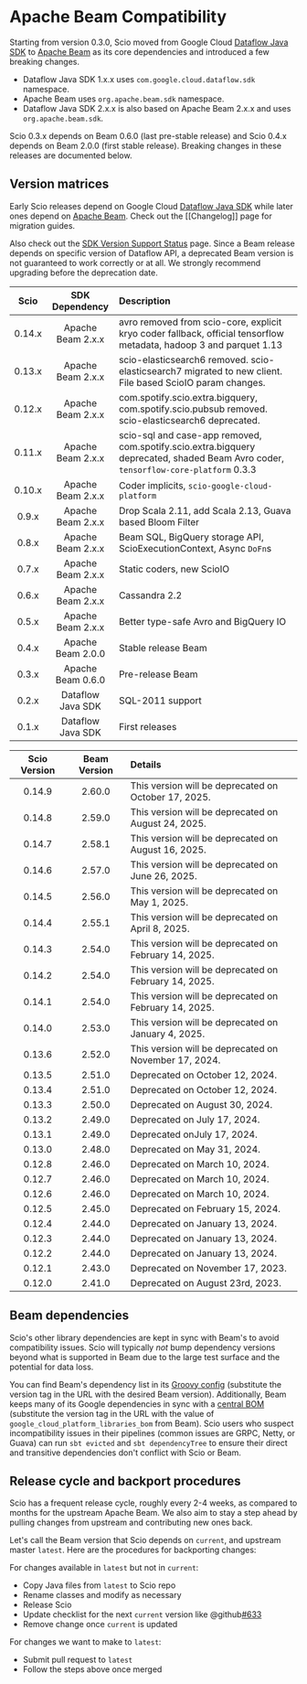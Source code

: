 # Apache Beam Compatibility

Starting from version 0.3.0, Scio moved from Google Cloud [Dataflow Java SDK](https://github.com/GoogleCloudPlatform/DataflowJavaSDK) to [Apache Beam](https://beam.apache.org/) as its core dependencies and introduced a few breaking changes.

- Dataflow Java SDK 1.x.x uses `com.google.cloud.dataflow.sdk` namespace.
- Apache Beam uses `org.apache.beam.sdk` namespace.
- Dataflow Java SDK 2.x.x is also based on Apache Beam 2.x.x and uses `org.apache.beam.sdk`.

Scio 0.3.x depends on Beam 0.6.0 (last pre-stable release) and Scio 0.4.x depends on Beam 2.0.0 (first stable release). Breaking changes in these releases are documented below.

## Version matrices

Early Scio releases depend on Google Cloud [Dataflow Java SDK](https://github.com/GoogleCloudPlatform/DataflowJavaSDK) while later ones depend on [Apache Beam](https://github.com/apache/beam). Check out the [[Changelog]] page for migration guides.

Also check out the [SDK Version Support Status](https://cloud.google.com/dataflow/docs/support/sdk-version-support-status) page. Since a Beam release depends on specific version of Dataflow API, a deprecated Beam version is not guaranteed to work correctly or at all. We strongly recommend upgrading before the deprecation date.

| **Scio** | **SDK Dependency** | **Description**                                                                                                                     |
|:--------:|:------------------:|:------------------------------------------------------------------------------------------------------------------------------------|
|  0.14.x  | Apache Beam 2.x.x  | avro removed from scio-core, explicit kryo coder fallback, official tensorflow metadata, hadoop 3 and parquet 1.13                  |
|  0.13.x  | Apache Beam 2.x.x  | scio-elasticsearch6 removed. scio-elasticsearch7 migrated to new client. File based ScioIO param changes.                           |
|  0.12.x  | Apache Beam 2.x.x  | com.spotify.scio.extra.bigquery, com.spotify.scio.pubsub removed. scio-elasticsearch6 deprecated.                                   |
|  0.11.x  | Apache Beam 2.x.x  | scio-sql and case-app removed, com.spotify.scio.extra.bigquery deprecated, shaded Beam Avro coder, `tensorflow-core-platform` 0.3.3 |
|  0.10.x  | Apache Beam 2.x.x  | Coder implicits, `scio-google-cloud-platform`                                                                                       |
|  0.9.x   | Apache Beam 2.x.x  | Drop Scala 2.11, add Scala 2.13, Guava based Bloom Filter                                                                           |
|  0.8.x   | Apache Beam 2.x.x  | Beam SQL, BigQuery storage API, ScioExecutionContext, Async `DoFn`s                                                                 |
|  0.7.x   | Apache Beam 2.x.x  | Static coders, new ScioIO                                                                                                           |
|  0.6.x   | Apache Beam 2.x.x  | Cassandra 2.2                                                                                                                       |
|  0.5.x   | Apache Beam 2.x.x  | Better type-safe Avro and BigQuery IO                                                                                               |
|  0.4.x   | Apache Beam 2.0.0  | Stable release Beam                                                                                                                 |
|  0.3.x   | Apache Beam 0.6.0  | Pre-release Beam                                                                                                                    |
|  0.2.x   | Dataflow Java SDK  | SQL-2011 support                                                                                                                    |
|  0.1.x   | Dataflow Java SDK  | First releases                                                                                                                      |

| **Scio Version** | **Beam Version** | **Details**                                           |
|:----------------:|:----------------:|:------------------------------------------------------|
|      0.14.9      |      2.60.0      | This version will be deprecated on October 17, 2025.  |
|      0.14.8      |      2.59.0      | This version will be deprecated on August 24, 2025.   |
|      0.14.7      |      2.58.1      | This version will be deprecated on August 16, 2025.   |
|      0.14.6      |      2.57.0      | This version will be deprecated on June 26, 2025.     |
|      0.14.5      |      2.56.0      | This version will be deprecated on May 1, 2025.       |
|      0.14.4      |      2.55.1      | This version will be deprecated on April 8, 2025.     |
|      0.14.3      |      2.54.0      | This version will be deprecated on February 14, 2025. |
|      0.14.2      |      2.54.0      | This version will be deprecated on February 14, 2025. |
|      0.14.1      |      2.54.0      | This version will be deprecated on February 14, 2025. |
|      0.14.0      |      2.53.0      | This version will be deprecated on January 4, 2025.   |
|      0.13.6      |      2.52.0      | This version will be deprecated on November 17, 2024. |
|      0.13.5      |      2.51.0      | Deprecated on October 12, 2024.                       |
|      0.13.4      |      2.51.0      | Deprecated on October 12, 2024.                       |
|      0.13.3      |      2.50.0      | Deprecated on August 30, 2024.                        |
|      0.13.2      |      2.49.0      | Deprecated on July 17, 2024.                          |
|      0.13.1      |      2.49.0      | Deprecated onJuly 17, 2024.                           |
|      0.13.0      |      2.48.0      | Deprecated on May 31, 2024.                           |
|      0.12.8      |      2.46.0      | Deprecated on March 10, 2024.                         |
|      0.12.7      |      2.46.0      | Deprecated on March 10, 2024.                         |
|      0.12.6      |      2.46.0      | Deprecated on March 10, 2024.                         |
|      0.12.5      |      2.45.0      | Deprecated on February 15, 2024.                      |
|      0.12.4      |      2.44.0      | Deprecated on January 13, 2024.                       |
|      0.12.3      |      2.44.0      | Deprecated on January 13, 2024.                       |
|      0.12.2      |      2.44.0      | Deprecated on January 13, 2024.                       |
|      0.12.1      |      2.43.0      | Deprecated on November 17, 2023.                      |
|      0.12.0      |      2.41.0      | Deprecated on August 23rd, 2023.                      |

## Beam dependencies

Scio's other library dependencies are kept in sync with Beam's to avoid compatibility issues. Scio will typically _not_ bump dependency versions beyond what is supported in Beam due to the large test surface and the potential for data loss.

You can find Beam's dependency list in its [Groovy config](https://github.com/apache/beam/blob/v2.35.0/buildSrc/src/main/groovy/org/apache/beam/gradle/BeamModulePlugin.groovy) (substitute the version tag in the URL with the desired Beam version). Additionally, Beam keeps many of its Google dependencies in sync with a [central BOM](https://storage.googleapis.com/cloud-opensource-java-dashboard/com.google.cloud/libraries-bom/24.0.0/artifact_details.html) (substitute the version tag in the URL with the value of `google_cloud_platform_libraries_bom` from Beam). Scio users who suspect incompatibility issues in their pipelines (common issues are GRPC, Netty, or Guava) can run `sbt evicted` and `sbt dependencyTree` to ensure their direct and transitive dependencies don't conflict with Scio or Beam.

## Release cycle and backport procedures

Scio has a frequent release cycle, roughly every 2-4 weeks, as compared to months for the upstream Apache Beam. We also aim to stay a step ahead by pulling changes from upstream and contributing new ones back.

Let's call the Beam version that Scio depends on `current`, and upstream master `latest`. Here are the procedures for backporting changes:

For changes available in `latest` but not in `current`:
- Copy Java files from `latest` to Scio repo
- Rename classes and modify as necessary
- Release Scio
- Update checklist for the next `current` version like @github[#633](#633)
- Remove change once `current` is updated

For changes we want to make to `latest`:
- Submit pull request to `latest`
- Follow the steps above once merged
